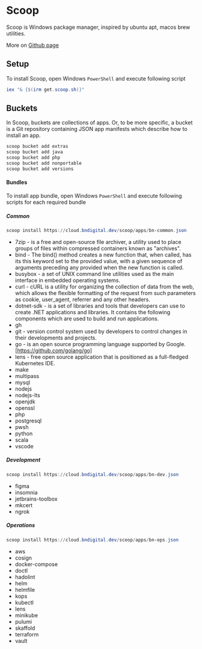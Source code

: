 # Scoop

Scoop is Windows package manager, inspired by ubuntu apt, macos brew utilities.

More on [Github page](https://github.com/ScoopInstaller/Scoop)

## Setup

To install Scoop, open Windows `PowerShell` and execute following script

```powershell
iex "& {$(irm get.scoop.sh)}"
```

## Buckets

In Scoop, buckets are collections of apps. Or, to be more specific, a bucket is a Git repository containing JSON app manifests which describe how to install an app.

```powershell
scoop bucket add extras
scoop bucket add java
scoop bucket add php
scoop bucket add nonportable
scoop bucket add versions
```

#### Bundles

To install app bundle, open Windows `PowerShell` and execute following scripts for each required bundle

##### Common

```powershell
scoop install https://cloud.bndigital.dev/scoop/apps/bn-common.json
```

- 7zip - is a free and open-source file archiver, a utility used to place groups of files within compressed containers known as "archives".
- bind - The bind() method creates a new function that, when called, has its this keyword set to the provided value, with a given sequence of arguments preceding any provided when the new function is called.
- busybox - a set of UNIX command line utilities used as the main interface in embedded operating systems.
- curl - cURL is a utility for organizing the collection of data from the web, which allows the flexible formatting of the request from such parameters as cookie, user_agent, referrer and any other headers.
- dotnet-sdk - is a set of libraries and tools that developers can use to create .NET applications and libraries. It contains the following components which are used to build and run applications.
- gh
- git - version control system used by developers to control changes in their developments and projects.
- go - is an open source programming language supported by Google. [https://github.com/golang/go]
- lens -  free open source application that is positioned as a full-fledged Kubernetes IDE.
- make
- multipass
- mysql
- nodejs
- nodejs-lts
- openjdk
- openssl
- php
- postgresql
- pwsh
- python
- scala
- vscode

##### Development

```powershell
scoop install https://cloud.bndigital.dev/scoop/apps/bn-dev.json
```

- figma
- insomnia
- jetbrains-toolbox
- mkcert
- ngrok

##### Operations

```powershell
scoop install https://cloud.bndigital.dev/scoop/apps/bn-ops.json
```

- aws
- cosign
- docker-compose
- doctl
- hadolint
- helm
- helmfile
- kops
- kubectl
- lens
- minikube
- pulumi
- skaffold
- terraform
- vault
